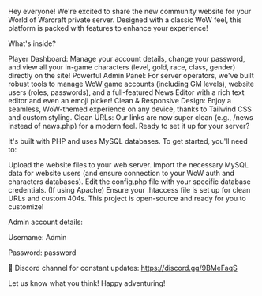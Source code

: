 Hey everyone! We're excited to share the new community website for your World of Warcraft private server. Designed with a classic WoW feel, this platform is packed with features to enhance your experience!

What's inside?

Player Dashboard: Manage your account details, change your password, and view all your in-game characters (level, gold, race, class, gender) directly on the site!
Powerful Admin Panel: For server operators, we've built robust tools to manage WoW game accounts (including GM levels), website users (roles, passwords), and a full-featured News Editor with a rich text editor and even an emoji picker!
Clean & Responsive Design: Enjoy a seamless, WoW-themed experience on any device, thanks to Tailwind CSS and custom styling.
Clean URLs: Our links are now super clean (e.g., /news instead of news.php) for a modern feel.
Ready to set it up for your server?

It's built with PHP and uses MySQL databases. To get started, you'll need to:

Upload the website files to your web server.
Import the necessary MySQL data for website users (and ensure connection to your WoW auth and characters databases).
Edit the config.php file with your specific database credentials.
(If using Apache) Ensure your .htaccess file is set up for clean URLs and custom 404s.
This project is open-source and ready for you to customize!

Admin account details:

Username: Admin

Password: password

🔗 Discord channel for constant updates: https://discord.gg/9BMeFaqS

Let us know what you think! Happy adventuring!
